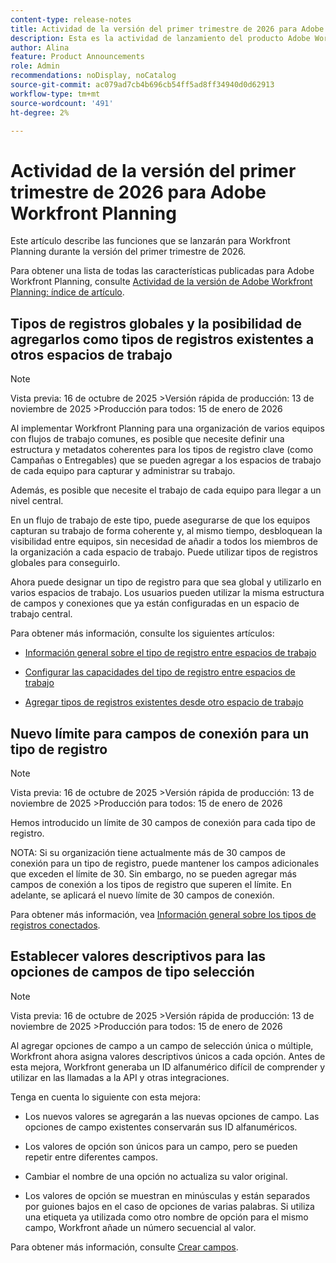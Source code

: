 ```yaml
---
content-type: release-notes
title: Actividad de la versión del primer trimestre de 2026 para Adobe Workfront Planning
description: Esta es la actividad de lanzamiento del producto Adobe Workfront Planning para el primer trimestre de 2026.
author: Alina
feature: Product Announcements
role: Admin
recommendations: noDisplay, noCatalog
source-git-commit: ac079ad7cb4b696cb54ff5ad8ff34940d0d62913
workflow-type: tm+mt
source-wordcount: '491'
ht-degree: 2%

---
```


# Actividad de la versión del primer trimestre de 2026 para Adobe Workfront Planning

Este artículo describe las funciones que se lanzarán para Workfront Planning durante la versión del primer trimestre de 2026.

<!--keep the sentence below for all future quarterly release pages-->

Para obtener una lista de todas las características publicadas para Adobe Workfront Planning, consulte [Actividad de la versión de Adobe Workfront Planning: índice de artículo](/help/quicksilver/product-announcements/product-releases/planning-release-activity/planning-release-activity-article-index.md).


## Tipos de registros globales y la posibilidad de agregarlos como tipos de registros existentes a otros espacios de trabajo

>[!NOTE]
>
>Vista previa: 16 de octubre de 2025
>&#x200B;>Versión rápida de producción: 13 de noviembre de 2025
>&#x200B;>Producción para todos: 15 de enero de 2026

Al implementar Workfront Planning para una organización de varios equipos con flujos de trabajo comunes, es posible que necesite definir una estructura y metadatos coherentes para los tipos de registro clave (como Campañas o Entregables) que se pueden agregar a los espacios de trabajo de cada equipo para capturar y administrar su trabajo.

Además, es posible que necesite el trabajo de cada equipo para llegar a un nivel central.

En un flujo de trabajo de este tipo, puede asegurarse de que los equipos capturan su trabajo de forma coherente y, al mismo tiempo, desbloquean la visibilidad entre equipos, sin necesidad de añadir a todos los miembros de la organización a cada espacio de trabajo. Puede utilizar tipos de registros globales para conseguirlo.

Ahora puede designar un tipo de registro para que sea global y utilizarlo en varios espacios de trabajo. Los usuarios pueden utilizar la misma estructura de campos y conexiones que ya están configuradas en un espacio de trabajo central.

Para obtener más información, consulte los siguientes artículos:

* [Información general sobre el tipo de registro entre espacios de trabajo](/help/quicksilver/planning/architecture/cross-workspace-record-types-overview.md)

* [Configurar las capacidades del tipo de registro entre espacios de trabajo](/help/quicksilver/planning/architecture/configure-record-type-cross-workspace-capabilities.md)

* [Agregar tipos de registros existentes desde otro espacio de trabajo](/help/quicksilver/planning/architecture/add-existing-record-types-from-another-workspace.md)

## Nuevo límite para campos de conexión para un tipo de registro

>[!NOTE]
>
>Vista previa: 16 de octubre de 2025
>&#x200B;>Versión rápida de producción: 13 de noviembre de 2025
>&#x200B;>Producción para todos: 15 de enero de 2026

Hemos introducido un límite de 30 campos de conexión para cada tipo de registro.

NOTA: Si su organización tiene actualmente más de 30 campos de conexión para un tipo de registro, puede mantener los campos adicionales que exceden el límite de 30. Sin embargo, no se pueden agregar más campos de conexión a los tipos de registro que superen el límite. En adelante, se aplicará el nuevo límite de 30 campos de conexión.

Para obtener más información, vea [Información general sobre los tipos de registros conectados](/help/quicksilver/planning/architecture/connect-record-types-overview.md).

## Establecer valores descriptivos para las opciones de campos de tipo selección

>[!NOTE]
>
>Vista previa: 16 de octubre de 2025
>&#x200B;>Versión rápida de producción: 13 de noviembre de 2025
>&#x200B;>Producción para todos: 15 de enero de 2026

Al agregar opciones de campo a un campo de selección única o múltiple, Workfront ahora asigna valores descriptivos únicos a cada opción. Antes de esta mejora, Workfront generaba un ID alfanumérico difícil de comprender y utilizar en las llamadas a la API y otras integraciones.

Tenga en cuenta lo siguiente con esta mejora:

* Los nuevos valores se agregarán a las nuevas opciones de campo. Las opciones de campo existentes conservarán sus ID alfanuméricos.

* Los valores de opción son únicos para un campo, pero se pueden repetir entre diferentes campos.

* Cambiar el nombre de una opción no actualiza su valor original.

* Los valores de opción se muestran en minúsculas y están separados por guiones bajos en el caso de opciones de varias palabras. Si utiliza una etiqueta ya utilizada como otro nombre de opción para el mismo campo, Workfront añade un número secuencial al valor.

Para obtener más información, consulte [Crear campos](/help/quicksilver/planning/fields/create-fields.md).